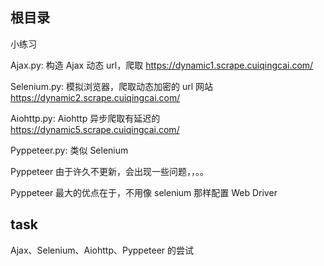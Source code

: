 ## 根目录

小练习



Ajax.py: 构造 Ajax 动态 url，爬取 https://dynamic1.scrape.cuiqingcai.com/

Selenium.py: 模拟浏览器，爬取动态加密的 url 网站 https://dynamic2.scrape.cuiqingcai.com/

Aiohttp.py: Aiohttp 异步爬取有延迟的 https://dynamic5.scrape.cuiqingcai.com/

Pyppeteer.py: 类似 Selenium


Pyppeteer 由于许久不更新，会出现一些问题，，。。

Pyppeteer 最大的优点在于，不用像 selenium 那样配置 Web Driver



## task

Ajax、Selenium、Aiohttp、Pyppeteer 的尝试
